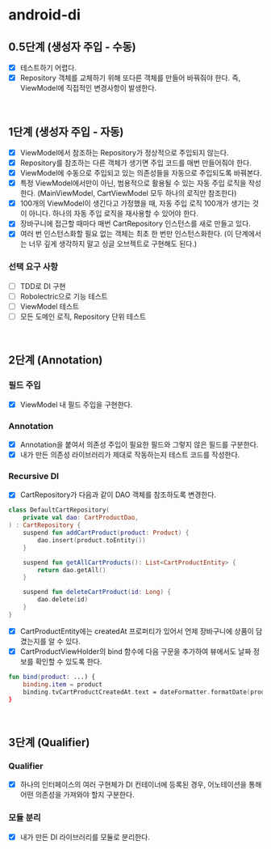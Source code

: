 # android-di
## 0.5단계 (생성자 주입 - 수동)
- [x] 테스트하기 어렵다.
- [x] Repository 객체를 교체하기 위해 또다른 객체를 만들어 바꿔줘야 한다. 즉, ViewModel에 직접적인 변경사항이 발생한다.

<br>

## 1단계 (생성자 주입 - 자동)
- [x] ViewModel에서 참조하는 Repository가 정상적으로 주입되지 않는다.
- [x] Repository를 참조하는 다른 객체가 생기면 주입 코드를 매번 만들어줘야 한다.
- [x] ViewModel에 수동으로 주입되고 있는 의존성들을 자동으로 주입되도록 바꿔본다.
- [x] 특정 ViewModel에서만이 아닌, 범용적으로 활용될 수 있는 자동 주입 로직을 작성한다. (MainViewModel, CartViewModel 모두 하나의 로직만 참조한다)
- [x] 100개의 ViewModel이 생긴다고 가정했을 때, 자동 주입 로직 100개가 생기는 것이 아니다. 하나의 자동 주입 로직을 재사용할 수 있어야 한다.
- [x] 장바구니에 접근할 때마다 매번 CartRepository 인스턴스를 새로 만들고 있다.
- [x] 여러 번 인스턴스화할 필요 없는 객체는 최초 한 번만 인스턴스화한다. (이 단계에서는 너무 깊게 생각하지 말고 싱글 오브젝트로 구현해도 된다.)

### 선택 요구 사항
- [ ] TDD로 DI 구현
- [ ] Robolectric으로 기능 테스트
- [ ] ViewModel 테스트
- [ ] 모든 도메인 로직, Repository 단위 테스트

<br>

## 2단계 (Annotation)
### 필드 주입
- [x] ViewModel 내 필드 주입을 구현한다.

### Annotation
- [x] Annotation을 붙여서 의존성 주입이 필요한 필드와 그렇지 않은 필드를 구분한다.
- [x] 내가 만든 의존성 라이브러리가 제대로 작동하는지 테스트 코드를 작성한다.

### Recursive DI
- [x] CartRepository가 다음과 같이 DAO 객체를 참조하도록 변경한다.
```kotlin
class DefaultCartRepository(
    private val dao: CartProductDao,
) : CartRepository {
    suspend fun addCartProduct(product: Product) {
        dao.insert(product.toEntity())
    }

    suspend fun getAllCartProducts(): List<CartProductEntity> {
        return dao.getAll()
    }

    suspend fun deleteCartProduct(id: Long) {
        dao.delete(id)
    }
}
```

- [x] CartProductEntity에는 createdAt 프로퍼티가 있어서 언제 장바구니에 상품이 담겼는지를 알 수 있다.
- [x] CartProductViewHolder의 bind 함수에 다음 구문을 추가하여 뷰에서도 날짜 정보를 확인할 수 있도록 한다.
```kotlin
fun bind(product: ...) {
    binding.item = product
    binding.tvCartProductCreatedAt.text = dateFormatter.formatDate(product.createdAt)
}
```

<br>

## 3단계 (Qualifier)
### Qualifier
- [x] 하나의 인터페이스의 여러 구현체가 DI 컨테이너에 등록된 경우, 어노테이션을 통해 어떤 의존성을 가져와야 할지 구분한다.

### 모듈 분리
- [x] 내가 만든 DI 라이브러리를 모듈로 분리한다.
